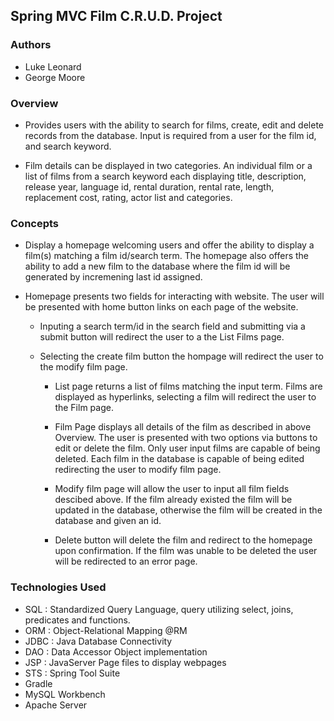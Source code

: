 ## Spring MVC Film C.R.U.D. Project

### Authors

- Luke Leonard
- George Moore


### Overview

* Provides users with the ability to search for films, create, edit and delete records from the database. Input is required from a user for the film id, and search keyword.

* Film details can be displayed in two categories. An individual film or a list of films from a search keyword each displaying title, description, release year,  language id, rental duration, rental rate, length, replacement cost, rating, actor list and categories.


### Concepts

* Display a homepage welcoming users and offer the ability to display a film(s) matching a film id/search term. The homepage also offers the ability to add a new film to the database where the film id will be generated by incremening last id assigned. 

* Homepage presents two fields for interacting with website. The user will be presented with home button links on each page of the website.

	* Inputing a search term/id in the search field and submitting via a submit button will redirect the user to a the List Films page.
    
    * Selecting the create film button the hompage will redirect the user to the modify film page.
       
       * List page returns a list of films matching the input term. Films are displayed as hyperlinks, selecting a film will redirect the user to the Film page.
       
        * Film Page displays all details of the film as described in above Overview. The user is presented with two options via buttons to edit or delete the film. Only user input films are capable of being deleted. Each film in the database is capable of being edited redirecting the user to modify film page.
        
        * Modify film page will allow the user to input all film fields descibed above. If the film already existed the film will be updated in the database, otherwise the film will be created in the database and given an id.
        
        * Delete button will delete the film and redirect to the homepage upon confirmation. If the film was unable to be deleted the user will be redirected to an error page.


### Technologies Used

*  SQL : Standardized Query Language, query utilizing select, joins, predicates and          functions.
* ORM : Object-Relational Mapping @RM
* JDBC : Java Database Connectivity
* DAO : Data Accessor Object implementation
* JSP : JavaServer Page files to display webpages 
* STS : Spring Tool Suite
* Gradle
* MySQL Workbench
* Apache Server
